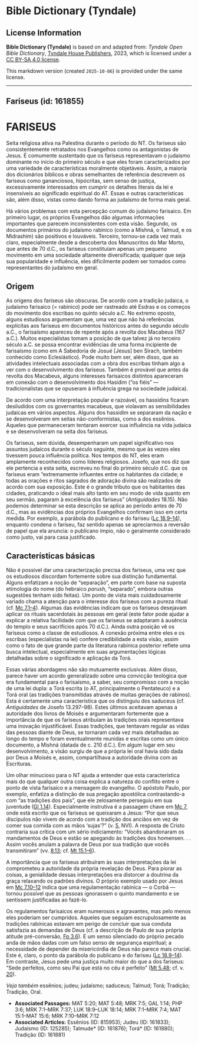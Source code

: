 # Bible Dictionary (Tyndale)

## License Information

**Bible Dictionary (Tyndale)** is based on and adapted from: _Tyndale Open Bible Dictionary_, [Tyndale House Publishers](https://tyndaleopenresources.com/), 2023, which is licensed under a [CC BY-SA 4.0 license](https://creativecommons.org/licenses/by-sa/4.0/legalcode.en).

This markdown version (created `2025-10-06`) is provided under the same license.



--------------------------------

## Fariseus (id: 161855)

FARISEUS
========

Seita religiosa ativa na Palestina durante o período do NT. Os fariseus são consistentemente retratados nos Evangelhos como os antagonistas de Jesus. É comumente sustentado que os fariseus representavam o judaísmo dominante no início do primeiro século e que eles foram caracterizados por uma variedade de características moralmente objetáveis. Assim, a maioria dos dicionários bíblicos e obras semelhantes de referência descrevem os fariseus como gananciosos, hipócritas, sem senso de justiça, excessivamente interessados em cumprir os detalhes literais da lei e insensíveis ao significado espiritual do AT. Essas e outras características são, além disso, vistas como dando forma ao judaísmo de forma mais geral.

Há vários problemas com esta percepção comum do judaísmo farisaico. Em primeiro lugar, os próprios Evangelhos dão algumas informações importantes que parecem inconsistentes com esta visão. Segundo, os documentos primários do judaísmo rabínico (como a Mishná, o Talmud, e os Midrashim) são positivos e louváveis. Terceiro, tornou\-se cada vez mais claro, especialmente desde a descoberta dos Manuscritos do Mar Morto, que antes de 70 d.C., os fariseus constituíam apenas um pequeno movimento em uma sociedade altamente diversificada; qualquer que seja sua popularidade e influência, eles dificilmente podem ser tomados como representantes do judaísmo em geral.

Origem
------

As origens dos fariseus são obscuras. De acordo com a tradição judaica, o judaísmo farisaico (\= rabínico) pode ser rastreado até Esdras e os começos do movimento dos escribas no quinto século a.C. No extremo oposto, alguns estudiosos argumentam que, uma vez que não há referências explícitas aos fariseus em documentos históricos antes do segundo século a.C., o farisaísmo apareceu de repente após a revolta dos Macabeus (167 a.C.). Muitos especialistas tomam a posição de que talvez já no terceiro século a.C. se possa encontrar evidências de uma forma incipiente de farisaísmo (como em A Sabedoria de Josué \[Jesus] ben Sirach, também conhecido como Eclesiástico). Pode muito bem ser, além disso, que as atividades intelectuais associadas com a obra dos escribas tinham algo a ver com o desenvolvimento dos fariseus. Também é provável que antes da revolta dos Macabeus, alguns interesses farisaicos distintos apareceram em conexão com o desenvolvimento dos Hasidim (“os fiéis” — tradicionalistas que se opuseram à influência grega na sociedade judaica).

De acordo com uma interpretação popular e razoável, os hassidins ficaram desiludidos com os governantes macabeus, que violavam as sensibilidades judaicas em vários aspectos. Alguns dos hassidim se separaram da nação e se desenvolveram em seitas não\-conformistas, como a dos essênios. Aqueles que permaneceram tentaram exercer sua influência na vida judaica e se desenvolveram na seita dos fariseus.

Os fariseus, sem dúvida, desempenharam um papel significativo nos assuntos judaicos durante o século seguinte, mesmo que às vezes eles tivessem pouca influência política. Nos tempos do NT, eles eram amplamente reconhecidos como líderes religiosos. Josefo, que nos diz que ele pertencia a esta seita, escreveu no final do primeiro século d.C. que os fariseus eram “extremamente influentes entre os habitantes da cidade; e todas as orações e ritos sagrados de adoração divina são realizados de acordo com sua exposição. Este é o grande tributo que os habitantes das cidades, praticando o ideal mais alto tanto em seu modo de vida quanto em seu sermão, pagaram à excelência dos fariseus” (*Antiguidades* 18\.15\). Não podemos determinar se esta descrição se aplica ao período antes de 70 d.C., mas as evidências dos próprios Evangelhos confirmam isso em certa medida. Por exemplo, a parábola do publicano e do fariseu ([Lc 18\.9–14](https://ref.ly/Luke18:9-Luke18:14)), enquanto condena o fariseu, faz sentido apenas se apreciarmos a reversão de papel que ela anuncia: o publicano ímpio, não o geralmente considerado como justo, vai para casa justificado.

Características básicas
-----------------------

Não é possível dar uma caracterização precisa dos fariseus, uma vez que os estudiosos discordam fortemente sobre sua distinção fundamental. Alguns enfatizam a noção de “separação”, em parte com base na suposta etimologia do nome (do hebraico *parush*, “separado”, embora outras sugestões tenham sido feitas). Um ponto de vista mais cuidadosamente variado chama a atenção para o interesse dos fariseus com a pureza ritual (cf. [Mc 7\.1–4](https://ref.ly/Mark7:1-Mark7:4)). Algumas das evidências indicam que os fariseus desejavam aplicar os rituais sacerdotais às pessoas em geral (este fator pode ajudar a explicar a relativa facilidade com que os fariseus se adaptaram à ausência do templo e seus sacrifícios após 70 d.C.). Ainda outra posição vê os fariseus como a classe de estudiosos. A conexão próxima entre eles e os escribas (especialistas na lei) confere credibilidade a esta visão, assim como o fato de que grande parte da literatura rabínica posterior reflete uma busca intelectual, especialmente em suas argumentações lógicas detalhadas sobre o significado e aplicação da Torá.

Essas várias abordagens não são mutuamente exclusivas. Além disso, parece haver um acordo generalizado sobre uma convicção teológica que era fundamental para o farisaísmo, a saber, seu compromisso com a noção de uma lei dupla: a Torá escrita (o AT, principalmente o Pentateuco) e a Torá oral (as tradições transmitidas através de muitas gerações de rabinos). Esta é certamente uma característica que os distinguiu dos saduceus (cf. *Antiguidades* de Josefo 13\.297–98\). Estes últimos aceitavam apenas a autoridade dos livros de Moisés e argumentaram fortemente que a importância de que os fariseus atribuíam às tradições orais representava uma inovação injustificável. Essas tradições, que tentavam regular as vidas das pessoas diante de Deus, se tornaram cada vez mais detalhadas ao longo do tempo e foram eventualmente reunidas e escritas como um único documento, a Mishná (datada de c. 210 d.C.). Em algum lugar em seu desenvolvimento, a visão surgiu de que a própria lei oral havia sido dada por Deus a Moisés e, assim, compartilhava a autoridade divina com as Escrituras.

Um olhar minucioso para o NT ajuda a entender que esta característica mais do que qualquer outra coisa explica a natureza do conflito entre o ponto de vista farisaico e a mensagem do evangelho. O apóstolo Paulo, por exemplo, enfatiza a distinção de sua pregação apostólica contrastando\-a com “as tradições dos pais”, que ele zelosamente perseguiu em sua juventude ([Gl 1\.14](https://ref.ly/Gal1:14)). Especialmente instrutiva é a passagem chave em [Mc 7](https://ref.ly/Mark7:1-Mark7:37), onde está escrito que os fariseus se queixaram a Jesus: “Por que seus discípulos não vivem de acordo com a tradição dos anciãos em vez de comer sua comida com as mãos ‘sujas’?” (v. [5](https://ref.ly/Mark7:5), NVI). A resposta de Cristo contraria sua crítica com um sério indiciamento: “Vocês abandonaram os mandamentos de Deus e estão se apegando às tradições dos homensen. . . Assim vocês anulam a palavra de Deus por sua tradição que vocês transmitiram” (vv. [8](https://ref.ly/Mark7:8),[13](https://ref.ly/Mark7:13); cf. [Mt 15\.1–6](https://ref.ly/Matt15:1-Matt15:6)).

A importância que os fariseus atribuíram às suas interpretações da lei comprometeu a autoridade da própria revelação de Deus. Para piorar as coisas, a genialidade dessas interpretações era distorcer a doutrina da graça relaxando os padrões divinos. O próprio exemplo usado por Jesus em [Mc 7\.10–12](https://ref.ly/Mark7:10-Mark7:12) indica que uma regulamentação rabínica — o Corbã — tornou possível que as pessoas ignorassem o quinto mandamento e se sentissem justificadas ao fazê\-lo.

Os regulamentos farisaicos eram numerosos e agravantes, mas pelo menos eles poderiam ser cumpridos. Aqueles que seguiam escrupulosamente as tradições rabínicas estavam em perigo de concluir que sua conduta satisfazia as demandas de Deus (cf. a descrição de Paulo de sua própria atitude pré\-conversão, [Fp 3\.6](https://ref.ly/Phil3:6)). E um senso silenciado do próprio pecado anda de mãos dadas com um falso senso de segurança espiritual; a necessidade de depender da misericórdia de Deus não parece mais crucial. Este é, claro, o ponto da parábola do publicano e do fariseu ([Lc 18\.9–14](https://ref.ly/Luke18:9-Luke18:14)). Em contraste, Jesus pede uma justiça muito maior do que a dos fariseus: “Sede perfeitos, como seu Pai que está no céu é perfeito” ([Mt 5\.48](https://ref.ly/Matt5:48); cf. v. [20](https://ref.ly/Matt5:20)).

*Veja também* essênios; judeu; judaísmo; saduceus; Talmud; Torá; Tradição; Tradição, Oral.

* **Associated Passages:** MAT 5:20; MAT 5:48; MRK 7:5; GAL 1:14; PHP 3:6; MRK 7:1–MRK 7:37; LUK 18:9–LUK 18:14; MRK 7:1–MRK 7:4; MAT 15:1–MAT 15:6; MRK 7:10–MRK 7:12
* **Associated Articles:** Essênios (ID: 815953); Judeu (ID: 161833); Judaísmo (ID: 125285); Talmude* (ID: 161876); Torá* (ID: 161880); Tradição (ID: 161881)

